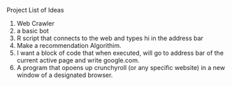 Project List of Ideas

1. Web Crawler
2. a basic bot
3. R script that connects to the web and types hi in the address bar
4. Make a recommendation Algorithim. 
5. I want a block of code that when executed, will go to address bar of the current active page and write google.com. 
6. A program that opoens up crunchyroll (or any specific website) in a new window of a designated browser. 
